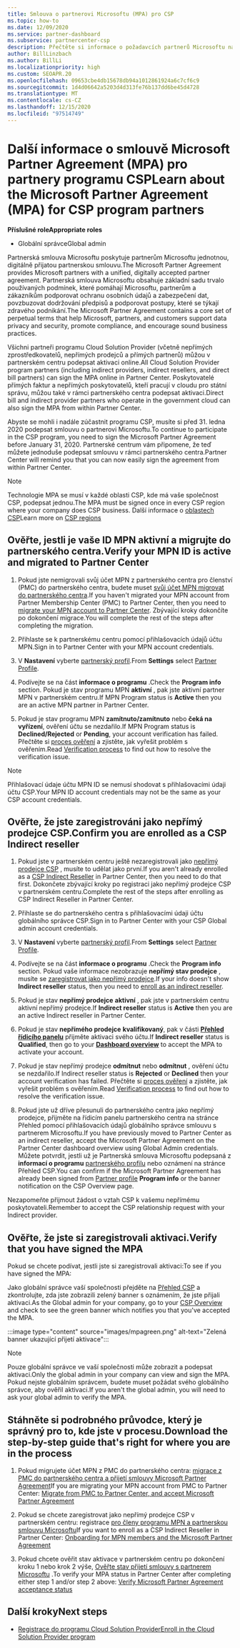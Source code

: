 ```yaml
---
title: Smlouva o partnerovi Microsoftu (MPA) pro CSP
ms.topic: how-to
ms.date: 12/09/2020
ms.service: partner-dashboard
ms.subservice: partnercenter-csp
description: Přečtěte si informace o požadavcích partnerů Microsoftu na partnery pro podepsání a ověření této sjednocené a digitálně přijatelné smlouvy o partnerovi od Microsoftu (MPA).
author: BillLinzbach
ms.author: BillLi
ms.localizationpriority: high
ms.custom: SEOAPR.20
ms.openlocfilehash: 09653cbe4db15678db94a1012861924a6c7cf6c9
ms.sourcegitcommit: 1d4d06642a5203d4d313fe76b137dd6be45d4728
ms.translationtype: MT
ms.contentlocale: cs-CZ
ms.lasthandoff: 12/15/2020
ms.locfileid: "97514749"
---
```

# <a name="learn-about-the-microsoft-partner-agreement-mpa-for-csp-program-partners"></a><span data-ttu-id="6c38f-103">Další informace o smlouvě Microsoft Partner Agreement (MPA) pro partnery programu CSP</span><span class="sxs-lookup"><span data-stu-id="6c38f-103">Learn about the Microsoft Partner Agreement (MPA) for CSP program partners</span></span>

<span data-ttu-id="6c38f-104">**Příslušné role**</span><span class="sxs-lookup"><span data-stu-id="6c38f-104">**Appropriate roles**</span></span>

- <span data-ttu-id="6c38f-105">Globální správce</span><span class="sxs-lookup"><span data-stu-id="6c38f-105">Global admin</span></span>

<span data-ttu-id="6c38f-106">Partnerská smlouva Microsoftu poskytuje partnerům Microsoftu jednotnou, digitálně přijatou partnerskou smlouvu.</span><span class="sxs-lookup"><span data-stu-id="6c38f-106">The Microsoft Partner Agreement provides Microsoft partners with a unified, digitally accepted partner agreement.</span></span> <span data-ttu-id="6c38f-107">Partnerská smlouva Microsoftu obsahuje základní sadu trvalo používaných podmínek, které pomáhají Microsoftu, partnerům a zákazníkům podporovat ochranu osobních údajů a zabezpečení dat, povzbuzovat dodržování předpisů a podporovat postupy, které se týkají zdravého podnikání.</span><span class="sxs-lookup"><span data-stu-id="6c38f-107">The Microsoft Partner Agreement contains a core set of perpetual terms that help Microsoft, partners, and customers support data privacy and security, promote compliance, and encourage sound business practices.</span></span>

<span data-ttu-id="6c38f-108">Všichni partneři programu Cloud Solution Provider (včetně nepřímých zprostředkovatelů, nepřímých prodejců a přímých partnerů) můžou v partnerském centru podepsat aktivaci online.</span><span class="sxs-lookup"><span data-stu-id="6c38f-108">All Cloud Solution Provider program partners (including indirect providers, indirect resellers, and direct bill partners) can sign the MPA online in Partner Center.</span></span> <span data-ttu-id="6c38f-109">Poskytovatelé přímých faktur a nepřímých poskytovatelů, kteří pracují v cloudu pro státní správu, můžou také v rámci partnerského centra podepsat aktivaci.</span><span class="sxs-lookup"><span data-stu-id="6c38f-109">Direct bill and indirect provider partners who operate in the government cloud can also sign the MPA from within Partner Center.</span></span>

<span data-ttu-id="6c38f-110">Abyste se mohli i nadále zúčastnit programu CSP, musíte si před 31. ledna 2020 podepsat smlouvu o partnerovi Microsoftu.</span><span class="sxs-lookup"><span data-stu-id="6c38f-110">To continue to participate in the CSP program, you need to sign the Microsoft Partner Agreement before January 31, 2020.</span></span> <span data-ttu-id="6c38f-111">Partnerské centrum vám připomene, že teď můžete jednoduše podepsat smlouvu v rámci partnerského centra.</span><span class="sxs-lookup"><span data-stu-id="6c38f-111">Partner Center will remind you that you can now easily sign the agreement from within Partner Center.</span></span>

>[!NOTE]
><span data-ttu-id="6c38f-112">Technologie MPA se musí v každé oblasti CSP, kde má vaše společnost CSP, podepsat jednou.</span><span class="sxs-lookup"><span data-stu-id="6c38f-112">The MPA must be signed once in every CSP region where your company does CSP business.</span></span> <span data-ttu-id="6c38f-113">Další informace o [oblastech CSP](regional-authorization-overview.md)</span><span class="sxs-lookup"><span data-stu-id="6c38f-113">Learn more on [CSP regions](regional-authorization-overview.md)</span></span> 

## <a name="verify-your-mpn-id-is-active-and-migrated-to-partner-center"></a><span data-ttu-id="6c38f-114">Ověřte, jestli je vaše ID MPN aktivní a migrujte do partnerského centra.</span><span class="sxs-lookup"><span data-stu-id="6c38f-114">Verify your MPN ID is active and migrated to Partner Center</span></span>

1. <span data-ttu-id="6c38f-115">Pokud jste nemigrovali svůj účet MPN z partnerského centra pro členství (PMC) do partnerského centra, budete muset [svůj účet MPN migrovat do partnerského centra](move-pmc-pc-map.md).</span><span class="sxs-lookup"><span data-stu-id="6c38f-115">If you haven't migrated your MPN account from Partner Membership Center (PMC) to Partner Center, then you need to [migrate your MPN account to Partner Center](move-pmc-pc-map.md).</span></span> <span data-ttu-id="6c38f-116">Zbývající kroky dokončíte po dokončení migrace.</span><span class="sxs-lookup"><span data-stu-id="6c38f-116">You will complete the rest of the steps after completing the migration.</span></span> 

1. <span data-ttu-id="6c38f-117">Přihlaste se k partnerskému centru pomocí přihlašovacích údajů účtu MPN.</span><span class="sxs-lookup"><span data-stu-id="6c38f-117">Sign in to Partner Center with your MPN account credentials.</span></span>
 
1. <span data-ttu-id="6c38f-118">V **Nastavení** vyberte [partnerský profil](https://partner.microsoft.com/pcv/accountsettings/connectedpartnerprofile).</span><span class="sxs-lookup"><span data-stu-id="6c38f-118">From **Settings** select [Partner Profile](https://partner.microsoft.com/pcv/accountsettings/connectedpartnerprofile).</span></span>

1. <span data-ttu-id="6c38f-119">Podívejte se na část **informace o programu** .</span><span class="sxs-lookup"><span data-stu-id="6c38f-119">Check the **Program info** section.</span></span> <span data-ttu-id="6c38f-120">Pokud je stav programu MPN **aktivní** , pak jste aktivní partner MPN v partnerském centru.</span><span class="sxs-lookup"><span data-stu-id="6c38f-120">If MPN Program status is **Active** then you are an active MPN partner in Partner Center.</span></span>
 
1. <span data-ttu-id="6c38f-121">Pokud je stav programu MPN **zamítnuto/zamítnuto** nebo **čeká na vyřízení**, ověření účtu se nezdařilo.</span><span class="sxs-lookup"><span data-stu-id="6c38f-121">If MPN Program status is **Declined/Rejected** or **Pending**, your account verification has failed.</span></span> <span data-ttu-id="6c38f-122">Přečtěte si [proces ověření](verification-responses.md) a zjistěte, jak vyřešit problém s ověřením.</span><span class="sxs-lookup"><span data-stu-id="6c38f-122">Read [Verification process](verification-responses.md) to find out how to resolve the verification issue.</span></span>



>[!NOTE]
><span data-ttu-id="6c38f-123">Přihlašovací údaje účtu MPN ID se nemusí shodovat s přihlašovacími údaji účtu CSP.</span><span class="sxs-lookup"><span data-stu-id="6c38f-123">Your MPN ID account credentials may not be the same as your CSP account credentials.</span></span>

## <a name="confirm-you-are-enrolled-as-a-csp-indirect-reseller"></a><span data-ttu-id="6c38f-124">Ověřte, že jste zaregistrováni jako nepřímý prodejce CSP.</span><span class="sxs-lookup"><span data-stu-id="6c38f-124">Confirm you are enrolled as a CSP Indirect reseller</span></span>

1. <span data-ttu-id="6c38f-125">Pokud jste v partnerském centru ještě nezaregistrovali jako [nepřímý prodejce CSP](enrolling-in-the-csp-program.md)  , musíte to udělat jako první.</span><span class="sxs-lookup"><span data-stu-id="6c38f-125">If you aren't already enrolled as a [CSP Indirect Reseller](enrolling-in-the-csp-program.md)  in Partner Center, then you need to do that first.</span></span> <span data-ttu-id="6c38f-126">Dokončete zbývající kroky po registraci jako nepřímý prodejce CSP v partnerském centru.</span><span class="sxs-lookup"><span data-stu-id="6c38f-126">Complete the rest of the steps after enrolling as CSP Indirect Reseller in Partner Center.</span></span>

1. <span data-ttu-id="6c38f-127">Přihlaste se do partnerského centra s přihlašovacími údaji účtu globálního správce CSP.</span><span class="sxs-lookup"><span data-stu-id="6c38f-127">Sign in to Partner Center with your CSP Global admin account credentials.</span></span>

1. <span data-ttu-id="6c38f-128">V **Nastavení** vyberte [partnerský profil](https://partner.microsoft.com/pcv/accountsettings/partnerprofile).</span><span class="sxs-lookup"><span data-stu-id="6c38f-128">From **Settings** select [Partner Profile](https://partner.microsoft.com/pcv/accountsettings/partnerprofile).</span></span>

1. <span data-ttu-id="6c38f-129">Podívejte se na část **informace o programu** .</span><span class="sxs-lookup"><span data-stu-id="6c38f-129">Check the **Program info** section.</span></span> <span data-ttu-id="6c38f-130">Pokud vaše informace nezobrazuje **nepřímý stav prodejce** , musíte se [zaregistrovat jako nepřímý prodejce](indirect-reseller-tasks-in-partner-center.md).</span><span class="sxs-lookup"><span data-stu-id="6c38f-130">If your info doesn't show **Indirect reseller** status, then you need to [enroll as an indirect reseller](indirect-reseller-tasks-in-partner-center.md).</span></span>

1. <span data-ttu-id="6c38f-131">Pokud je stav  **nepřímý prodejce** **aktivní** , pak jste v partnerském centru aktivní nepřímý prodejce.</span><span class="sxs-lookup"><span data-stu-id="6c38f-131">If  **Indirect reseller** status is **Active** then you are an active Indirect reseller in Partner Center.</span></span>
 
4. <span data-ttu-id="6c38f-132">Pokud je stav  **nepřímého prodejce** **kvalifikovaný**, pak v části [**Přehled řídicího panelu**](https://partner.microsoft.com/pcv/dashboard/overview) přijměte aktivaci svého účtu.</span><span class="sxs-lookup"><span data-stu-id="6c38f-132">If  **Indirect reseller** status is **Qualified**, then go to your [**Dashboard overview**](https://partner.microsoft.com/pcv/dashboard/overview) to accept the MPA to activate your account.</span></span>
 
1. <span data-ttu-id="6c38f-133">Pokud je stav nepřímý prodejce **odmítnut** nebo **odmítnut** , ověření účtu se nezdařilo.</span><span class="sxs-lookup"><span data-stu-id="6c38f-133">If Indirect reseller status is **Rejected** or **Declined** then your account verification has failed.</span></span> <span data-ttu-id="6c38f-134">Přečtěte si [proces ověření](verification-responses.md) a zjistěte, jak vyřešit problém s ověřením.</span><span class="sxs-lookup"><span data-stu-id="6c38f-134">Read [Verification process](verification-responses.md) to find out how to resolve the verification issue.</span></span>

1. <span data-ttu-id="6c38f-135">Pokud jste už dříve přesunuli do partnerského centra jako nepřímý prodejce, přijměte na řídicím panelu partnerského centra na stránce Přehled pomocí přihlašovacích údajů globálního správce smlouvu s partnerem Microsoftu.</span><span class="sxs-lookup"><span data-stu-id="6c38f-135">If you have previously moved to Partner Center as an indirect reseller, accept the Microsoft Partner Agreement on the Partner Center dashboard overview using Global Admin credentials.</span></span> <span data-ttu-id="6c38f-136">Můžete potvrdit, jestli už je Partnerská smlouva Microsoftu podepsaná z **informací o programu** [partnerského profilu](https://partner.microsoft.com/pcv/accountsettings/partnerprofile) nebo oznámení na stránce Přehled CSP.</span><span class="sxs-lookup"><span data-stu-id="6c38f-136">You can confirm if the Microsoft Partner Agreement has already been signed from [Partner profile](https://partner.microsoft.com/pcv/accountsettings/partnerprofile) **Program info** or the banner notification on the CSP Overview page.</span></span>

<span data-ttu-id="6c38f-137">Nezapomeňte přijmout žádost o vztah CSP k vašemu nepřímému poskytovateli.</span><span class="sxs-lookup"><span data-stu-id="6c38f-137">Remember to accept the CSP relationship request with your Indirect provider.</span></span>

## <a name="verify-that-you-have-signed-the-mpa"></a><span data-ttu-id="6c38f-138">Ověřte, že jste si zaregistrovali aktivaci.</span><span class="sxs-lookup"><span data-stu-id="6c38f-138">Verify that you have signed the MPA</span></span>

<span data-ttu-id="6c38f-139">Pokud se chcete podívat, jestli jste si zaregistrovali aktivaci:</span><span class="sxs-lookup"><span data-stu-id="6c38f-139">To see if you have signed the MPA:</span></span>

 <span data-ttu-id="6c38f-140">Jako globální správce vaší společnosti přejděte na [Přehled CSP](https://partner.microsoft.com/pcv/dashboard/overview) a zkontrolujte, zda jste zobrazili zelený banner s oznámením, že jste přijali aktivaci.</span><span class="sxs-lookup"><span data-stu-id="6c38f-140">As the Global admin for your company, go to your [CSP Overview](https://partner.microsoft.com/pcv/dashboard/overview) and check to see the green banner which notifies you that you've accepted the MPA.</span></span>

 
:::image type="content" source="images/mpagreen.png" alt-text="Zelená banner ukazující přijetí aktivace":::

>[!NOTE]
><span data-ttu-id="6c38f-142">Pouze globální správce ve vaší společnosti může zobrazit a podepsat aktivaci.</span><span class="sxs-lookup"><span data-stu-id="6c38f-142">Only the global admin in your company can view and sign the MPA.</span></span> <span data-ttu-id="6c38f-143">Pokud nejste globálním správcem, budete muset požádat svého globálního správce, aby ověřil aktivaci.</span><span class="sxs-lookup"><span data-stu-id="6c38f-143">If you aren't the global admin, you will need to ask your global admin to verify the MPA.</span></span>


## <a name="download-the-step-by-step-guide-thats-right-for-where-you-are-in-the-process"></a><span data-ttu-id="6c38f-144">Stáhněte si podrobného průvodce, který je správný pro to, kde jste v procesu.</span><span class="sxs-lookup"><span data-stu-id="6c38f-144">Download the step-by-step guide that's right for where you are in the process</span></span>

1. <span data-ttu-id="6c38f-145">Pokud migrujete účet MPN z PMC do partnerského centra: [migrace z PMC do partnerského centra a přijetí smlouvy Microsoft Partner Agreement](https://assetsprod.microsoft.com/mpn/migrate-pmc-pc-mpa-guide.pptx)</span><span class="sxs-lookup"><span data-stu-id="6c38f-145">If you are migrating your MPN account from PMC to Partner Center: [Migrate from PMC to Partner Center, and accept Microsoft Partner Agreement](https://assetsprod.microsoft.com/mpn/migrate-pmc-pc-mpa-guide.pptx)</span></span>

2. <span data-ttu-id="6c38f-146">Pokud se chcete zaregistrovat jako nepřímý prodejce CSP v partnerském centru: registrace [pro členy programu MPN a partnerskou smlouvu Microsoftu](https://assetsprod.microsoft.com/mpn/onboard-pc-csp-mpn-mpa-guide.pptx)</span><span class="sxs-lookup"><span data-stu-id="6c38f-146">If you want to enroll as a CSP Indirect Reseller in Partner Center: [Onboarding for MPN members and the Microsoft Partner Agreement](https://assetsprod.microsoft.com/mpn/onboard-pc-csp-mpn-mpa-guide.pptx)</span></span>

3. <span data-ttu-id="6c38f-147">Pokud chcete ověřit stav aktivace v partnerském centru po dokončení kroku 1 nebo krok 2 výše, [Ověřte stav přijetí smlouvy s partnerem Microsoftu](https://assetsprod.microsoft.com/mpn/verify-mpa-acceptance-status.pptx) .</span><span class="sxs-lookup"><span data-stu-id="6c38f-147">To verify your MPA status in Partner Center after completing either step 1 and/or step 2 above: [Verify Microsoft Partner Agreement acceptance status](https://assetsprod.microsoft.com/mpn/verify-mpa-acceptance-status.pptx)</span></span>
 
## <a name="next-steps"></a><span data-ttu-id="6c38f-148">Další kroky</span><span class="sxs-lookup"><span data-stu-id="6c38f-148">Next steps</span></span>

- [<span data-ttu-id="6c38f-149">Registrace do programu Cloud Solution Provider</span><span class="sxs-lookup"><span data-stu-id="6c38f-149">Enroll in the Cloud Solution Provider program</span></span>](enrolling-in-the-csp-program.md)
